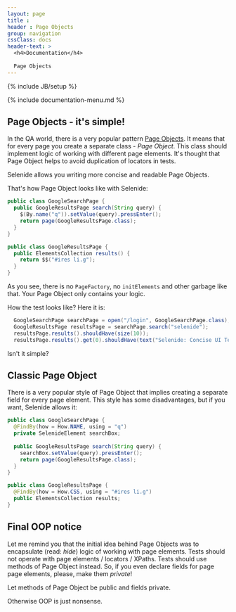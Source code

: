 ```yaml
---
layout: page
title :
header : Page Objects
group: navigation
cssClass: docs
header-text: >
  <h4>Documentation</h4>
  
  Page Objects
---
```

{% include JB/setup %}

{% include documentation-menu.md %}

## Page Objects - it's simple!

In the QA world, there is a very popular pattern [Page Objects](https://github.com/SeleniumHQ/selenium/wiki/PageFactory).
It means that for every page you create a separate class - _Page Object_. This class should implement
logic of working with different page elements.
It's thought that Page Object helps to avoid duplication of locators in tests. 

Selenide allows you writing more concise and readable Page Objects. 

That's how Page Object looks like with Selenide: 

```java
public class GoogleSearchPage {
  public GoogleResultsPage search(String query) {
    $(By.name("q")).setValue(query).pressEnter();
    return page(GoogleResultsPage.class);
  }
}

public class GoogleResultsPage {
  public ElementsCollection results() {
    return $$("#ires li.g");
  }
}
```

As you see, there is no ```PageFactory```, no ```initElements``` and other garbage like that.
Your Page Object only contains your logic. 

How the test looks like? Here it is:

```java
  GoogleSearchPage searchPage = open("/login", GoogleSearchPage.class);
  GoogleResultsPage resultsPage = searchPage.search("selenide");
  resultsPage.results().shouldHave(size(10));
  resultsPage.results().get(0).shouldHave(text("Selenide: Concise UI Tests in Java"));
```

Isn't it simple?

## Classic Page Object

There is a very popular style of Page Object that implies creating a separate field for every page element.
This style has some disadvantages, but if you want, Selenide allows it:

```java
public class GoogleSearchPage {
  @FindBy(how = How.NAME, using = "q")
  private SelenideElement searchBox;
  
  public GoogleResultsPage search(String query) {
    searchBox.setValue(query).pressEnter();
    return page(GoogleResultsPage.class);
  }
}

public class GoogleResultsPage {
  @FindBy(how = How.CSS, using = "#ires li.g")
  public ElementsCollection results;
}
```

## Final OOP notice
Let me remind you that the initial idea behind Page Objects was to encapsulate (read: *hide*) logic of
working with page elements. Tests should not operate with page elements / locators / XPaths. Tests should use 
methods of Page Object instead. So, if you even declare fields for page page elements, please, make them *private*!

Let methods of Page Object be public and fields private.

Otherwise OOP is just nonsense.
